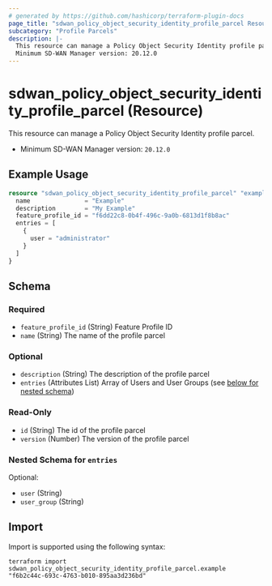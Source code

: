 ```yaml
---
# generated by https://github.com/hashicorp/terraform-plugin-docs
page_title: "sdwan_policy_object_security_identity_profile_parcel Resource - terraform-provider-sdwan"
subcategory: "Profile Parcels"
description: |-
  This resource can manage a Policy Object Security Identity profile parcel.
  Minimum SD-WAN Manager version: 20.12.0
---
```


# sdwan_policy_object_security_identity_profile_parcel (Resource)

This resource can manage a Policy Object Security Identity profile parcel.
  - Minimum SD-WAN Manager version: `20.12.0`

## Example Usage

```terraform
resource "sdwan_policy_object_security_identity_profile_parcel" "example" {
  name               = "Example"
  description        = "My Example"
  feature_profile_id = "f6dd22c8-0b4f-496c-9a0b-6813d1f8b8ac"
  entries = [
    {
      user = "administrator"
    }
  ]
}
```

<!-- schema generated by tfplugindocs -->
## Schema

### Required

- `feature_profile_id` (String) Feature Profile ID
- `name` (String) The name of the profile parcel

### Optional

- `description` (String) The description of the profile parcel
- `entries` (Attributes List) Array of Users and User Groups (see [below for nested schema](#nestedatt--entries))

### Read-Only

- `id` (String) The id of the profile parcel
- `version` (Number) The version of the profile parcel

<a id="nestedatt--entries"></a>
### Nested Schema for `entries`

Optional:

- `user` (String)
- `user_group` (String)

## Import

Import is supported using the following syntax:

```shell
terraform import sdwan_policy_object_security_identity_profile_parcel.example "f6b2c44c-693c-4763-b010-895aa3d236bd"
```
